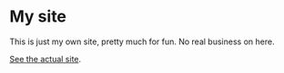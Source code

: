 My site
=======

This is just my own site, pretty much for fun. No real business on here.

[See the actual site](http://tomsmeding.github.io).
